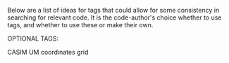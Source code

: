 Below are a list of ideas for tags that could allow for some consistency in searching for relevant code. It is the code-author's choice whether to use tags, and whether to use these or make their own.

OPTIONAL TAGS:

CASIM 
UM 
coordinates 
grid
